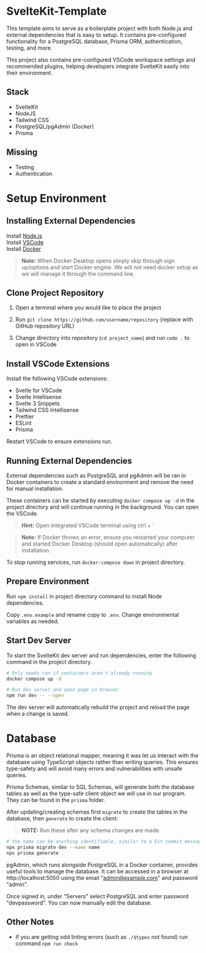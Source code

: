 # SvelteKit-Template

This template aims to serve as a boilerplate project with both Node.js and external dependencies that is easy to setup. It contains pre-configured functionality for a PostgreSQL database, Prisma ORM, authentication, testing, and more.

This project also contains pre-configured VSCode workspace settings and recommended plugins, helping developers integrate SvelteKit easily into their environment.

## Stack

- SvelteKit
- NodeJS
- Tailwind CSS
- PostgreSQL/pgAdmin (Docker)
- Prisma

## Missing

- Testing
- Authentication

# Setup Environment

## Installing External Dependencies

Install [Node.js](https://nodejs.org/en/download/)\
Install [VSCode](https://code.visualstudio.com/) \
Install [Docker](https://docs.docker.com/desktop/setup/install/windows-install/)

> **Note:** When Docker Desktop opens simply skip through sign up/options and start Docker engine. We will not need docker setup as we will manage it through the command line.

## Clone Project Repository

1. Open a terminal where you would like to place the project

2. Run `git clone https://github.com/username/repository` (replace with GitHub repository URL)

3. Change directory into repository (`cd project_name`) and run `code .` to open in VSCode

## Install VSCode Extensions

Install the following VSCode extensions:

- Svelte for VSCode
- Svelte Intellisense
- Svelte 3 Snippets
- Tailwind CSS Intellisense
- Prettier
- ESLint
- Prisma

Restart VSCode to ensure extensions run.

## Running External Dependencies

External dependencies such as PostgreSQL and pgAdmin will be ran in Docker containers to create a standard environment and remove the need for manual installation.

These containers can be started by executing `docker compose up -d` in the project directory and will continue running in the background. You can open the VSCode.

> **Hint:** Open integrated VSCode terminal using ctrl + `

> **Note:** If Docker throws an error, ensure you restarted your computer and started Docker Desktop (should open automatically) after installation.

To stop running services, run `docker-compose down` in project directory.

## Prepare Environment

Run `npm install` in project directory command to install Node dependencies.

Copy `.env.example` and rename copy to `.env`. Change environmental variables as needed.

## Start Dev Server

To start the SvelteKit dev server and run dependencies, enter the following command in the project directory.

```bash
# Only needs ran if containers aren't already running
docker compose up -d

# Run dev server and open page in browser
npm run dev -- --open
```

The dev server will automatically rebuild the project and reload the page when a change is saved.

# Database

Prisma is an object relational mapper, meaning it was let us interact with the database using TypeScript objects rather than writing queries. This ensures type-safety and will avoid many errors and vulnerabilities with unsafe queries.

Prisma Schemas, similar to SQL Schemas, will generate both the database tables as well as the type-safe client object we will use in our program. They can be found in the `prisma` folder.

After updating/creating schemas first `migrate` to create the tables in the database, then `generate` to create the client:

> **NOTE:** Run these after any schema changes are made.

```bash
# the name can be anything identifiable, similar to a Git commit message
npx prisma migrate dev --name name
npx prisma generate
```

pgAdmin, which runs alongside PostgreSQL in a Docker container, provides useful tools to manage the database.
It can be accessed in a browser at http://localhost:5050 using the email "admin@example.com" and password "admin".

Once signed in, under "Servers" select PostgreSQL and enter password "devpassword". You can now manually edit the database.

## Other Notes

- If you are getting odd linting errors (such as `./$types` not found) run command `npm run check`
